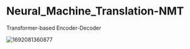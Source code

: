 # Neural_Machine_Translation-NMT
Transformer-based Encoder-Decoder

![1692081360877](https://github.com/user-attachments/assets/1c9bb88a-033a-4072-9a2c-ee004403b818)
